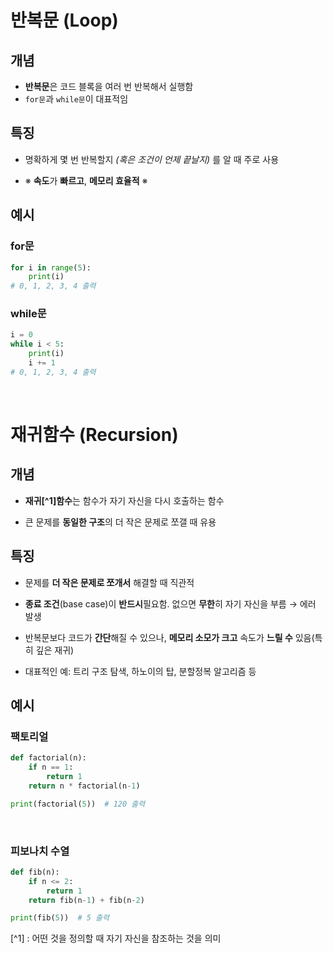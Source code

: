 # 반복문 (Loop)
## 개념
- **반복문**은 코드 블록을 여러 번 반복해서 실행함
- `for문`과 `while문`이 대표적임
## 특징
- 명확하게 몇 번 반복할지 *(혹은 조건이 언제 끝날지)* 를 알 때 주로 사용

- ※ **속도**가 **빠르고**, **메모리 효율적** ※

## 예시

### for문
```py
for i in range(5):
    print(i)
# 0, 1, 2, 3, 4 출력
```
### while문
```py
i = 0
while i < 5:
    print(i)
    i += 1
# 0, 1, 2, 3, 4 출력
```
<br>


# 재귀함수 (Recursion)
## 개념
- **재귀[^1]함수**는 함수가 자기 자신을 다시 호출하는 함수

- 큰 문제를 **동일한 구조**의 더 작은 문제로 쪼갤 때 유용
## 특징
- 문제를 **더 작은 문제로 쪼개서** 해결할 때 직관적

- **종료 조건**(base case)이 **반드시**필요함. 없으면 **무한**히 자기 자신을 부름 → 에러 발생

- 반복문보다 코드가 **간단**해질 수 있으나, **메모리 소모가 크고** 속도가 **느릴 수** 있음(특히 깊은 재귀)

- 대표적인 예: 트리 구조 탐색, 하노이의 탑, 분할정복 알고리즘 등


## 예시
### 팩토리얼
```py
def factorial(n):
    if n == 1:
        return 1
    return n * factorial(n-1)

print(factorial(5))  # 120 출력
```
<br>

### 피보나치 수열
```py
def fib(n):
    if n <= 2:
        return 1
    return fib(n-1) + fib(n-2)

print(fib(5))  # 5 출력
```

[^1] : 어떤 것을 정의할 때 자기 자신을 참조하는 것을 의미
